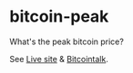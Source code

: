 bitcoin-peak
============

What's the peak bitcoin price?

See [Live site](http://www.bitcoin.org) & [Bitcointalk](https://bitcointalk.org/index.php?topic=147068.0).